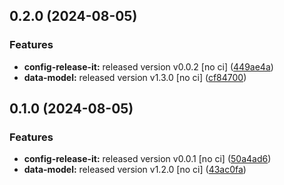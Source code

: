 

## 0.2.0 (2024-08-05)


### Features

* **config-release-it:** released version v0.0.2 [no ci] ([449ae4a](https://github.com/PeterBaker0/FAIMS3/commit/449ae4acc7864ff1c5c8b391296ffc3020418514))
* **data-model:** released version v1.3.0 [no ci] ([cf84700](https://github.com/PeterBaker0/FAIMS3/commit/cf84700d9182d1c576a3f69e8a944d5f95937970))

## 0.1.0 (2024-08-05)


### Features

* **config-release-it:** released version v0.0.1 [no ci] ([50a4ad6](https://github.com/PeterBaker0/FAIMS3/commit/50a4ad68cb56a1d0568784b9c4b7c6b5808f5772))
* **data-model:** released version v1.2.0 [no ci] ([43ac0fa](https://github.com/PeterBaker0/FAIMS3/commit/43ac0fa9ecbd34c96677e173608c1b3dea53c659))